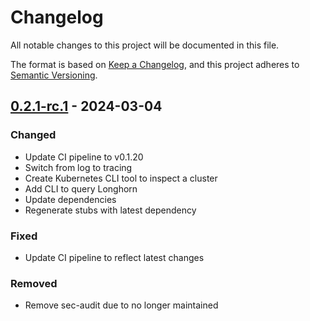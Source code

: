 # Changelog

All notable changes to this project will be documented in this file.

The format is based on [Keep a Changelog](https://keepachangelog.com/en/1.0.0/),
and this project adheres to [Semantic Versioning](https://semver.org/spec/v2.0.0.html).

## [0.2.1-rc.1] - 2024-03-04

### Changed

- Update CI pipeline to v0.1.20
- Switch from log to tracing
- Create Kubernetes CLI tool to inspect a cluster
- Add CLI to query Longhorn
- Update dependencies
- Regenerate stubs with latest dependency

### Fixed

- Update CI pipeline to reflect latest changes

### Removed

- Remove sec-audit due to no longer maintained

[0.2.1-rc.1]: https://github.com///compare/v0.1.1-rc.1..v0.2.1-rc.1

<!-- generated by git-cliff -->
